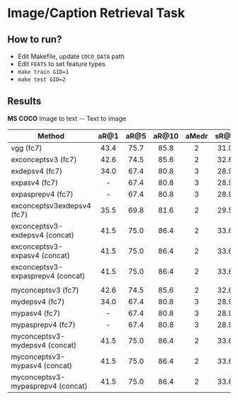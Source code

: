 # Image/Caption Retrieval Task

## How to run?

  * Edit Makefile, update `COCO_DATA` path
  * Edit `FEATS` to set feature types
  * `make train GID=1`
  * `make test GID=2`
  
## Results

  **MS COCO**
  Image to text -- Text to image

| Method | aR@1 | aR@5 | aR@10 | aMedr | sR@1 | sR@5 | sR@10 | sMedr |
| ----- | :-----: | :-----: | :-----: | :-----: | :-----: | :-----: | :-----: | :-----: |
| vgg (fc7) | 43.4 | 75.7 | 85.8 | 2 | 31.0 | 66.7 | 79.9 | 3 
| exconceptsv3 (fc7) | 42.6 | 74.5 | 85.6 | 2 | 32.6 | 67.2 | 80.0 | 3 
| exdepsv4 (fc7) | 34.0 | 67.4 | 80.8 | 3 | 28.9 | 63.6 | 77.5 | 3 
| expasv4 (fc7) | - | 67.4 | 80.8 | 3 | 28.9 | 63.6 | 77.5 | 
| expasprepv4 (fc7) | - | 67.4 | 80.8 | 3 | 28.9 | 63.6 | 77.5 | 
| exconceptsv3exdepsv4 (fc7) | 35.5 | 69.8 | 81.6 | 2 | 29.5 | 64.6 | 78.9 | 3 
| exconceptsv3-exdepsv4 (concat) | 41.5 |  75.0 | 86.4 | 2 | 33.6 | 67.5 | 80.7 | 3
| exconceptsv3-expasv4 (concat) | 41.5 |  75.0 | 86.4 | 2 | 33.6 | 67.5 | 80.7 | 3
| exconceptsv3-expasprepv4 (concat) | 41.5 |  75.0 | 86.4 | 2 | 33.6 | 67.5 | 80.7 | 3
| | 
| myconceptsv3 (fc7) | 42.6 | 74.5 | 85.6 | 2 | 32.6 | 67.2 | 80.0 | 3 
| mydepsv4 (fc7) | 34.0 | 67.4 | 80.8 | 3 | 28.9 | 63.6 | 77.5 | 3 
| mypasv4 (fc7) | - | 67.4 | 80.8 | 3 | 28.9 | 63.6 | 77.5 | 
| mypasprepv4 (fc7) | - | 67.4 | 80.8 | 3 | 28.9 | 63.6 | 77.5 | 
| myconceptsv3-mydepsv4 (concat) | 41.5 |  75.0 | 86.4 | 2 | 33.6 | 67.5 | 80.7 | 3
| myconceptsv3-mypasv4 (concat) | 41.5 |  75.0 | 86.4 | 2 | 33.6 | 67.5 | 80.7 | 3
| myconceptsv3-mypasprepv4 (concat) | 41.5 |  75.0 | 86.4 | 2 | 33.6 | 67.5 | 80.7 | 3
